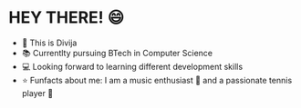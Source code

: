 # HEY THERE! 😄
 
 - 👩 This is Divija 
 - 📚 Currentlty pursuing BTech in Computer Science
 - 💻 Looking forward to learning different development skills
 - ⭐ Funfacts about me: I am a music enthusiast 🎵 and a passionate tennis player 🎾
